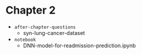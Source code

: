 # Chapter 2

- `after-chapter-questions`
    - syn-lung-cancer-dataset
- `notebook`
    - DNN-model-for-readmission-prediction.ipynb

